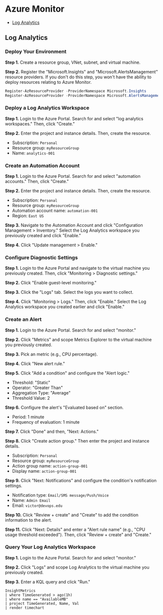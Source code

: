 # Azure Monitor
* [Log Analytics](#log-analytics)

## Log Analytics
### Deploy Your Environment
**Step 1.** Create a resource group, VNet, subnet, and virtual machine. 

**Step 2.** Register the "Microsoft.Insights" and "Microsoft.AlertsManagement" resource providers. If you don't do this step, you won't have the ability to deploy resources relating to Azure Monitor. 
```powershell
Register-AzResourceProvider -ProviderNamespace Microsoft.Insights
Register-AzResourceProvider -ProviderNamespace Microsoft.AlertsManagement
```

### Deploy a Log Analytics Workspace
**Step 1.** Login to the Azure Portal. Search for and select "log analytics workspaces." Then, click "Create."

**Step 2.** Enter the project and instance details. Then, create the resource.
* Subscription: `Personal`
* Resource group: `myResourceGroup`
* Name: `analytics-001`

### Create an Automation Account
**Step 1.** Login to the Azure Portal. Search for and select "automation accounts." Then, click "Create."

**Step 2.** Enter the project and instance details. Then, create the resource.
* Subscription: `Personal`
* Resource group: `myResourceGroup`
* Automation account name: `automation-001`
* Region: `East US`

**Step 3.** Navigate to the Automation Account and click "Configuration Management > Inventory." Select the Log Analytics workspace you previously created and click "Enable."

**Step 4.** Click "Update management > Enable."

### Configure Diagnostic Settings
**Step 1.** Login to the Azure Portal and navigate to the virtual machine you previously created. Then, click "Monitoring > Diagnostic settings." 

**Step 2.** Click "Enable guest-level monitoring."

**Step 3.** Click the "Logs" tab. Select the logs you want to collect. 

**Step 4.** Click "Monitoring > Logs." Then, click "Enable." Select the Log Analytics workspace you created earlier and click "Enable." 

### Create an Alert
**Step 1.** Login to the Azure Portal. Search for and select "monitor." 

**Step 2.** Click "Metrics" and scope Metrics Explorer to the virtual machine you previously created.

**Step 3.** Pick an metric (e.g., CPU percentage). 

**Step 4.** Click "New alert rule."

**Step 5.** Click "Add a condition" and configure the "Alert logic."
* Threshold: "Static"
* Operator: "Greater Than"
* Aggregation Type: "Average"
* Threshold Value: 2

**Step 6.** Configure the alert's "Evaluated based on" section.
* Period: 1 minute
* Frequency of evaluation: 1 minute

**Step 7.** Click "Done" and then, "Next: Actions."

**Step 8.** Click "Create action group." Then enter the project and instance details. 
* Subscription: `Personal`
* Resource group: `myResourceGroup`
* Action group name: `action-group-001`
* Display name: `action-group-001`

**Step 9.** Click "Next: Notifications" and configure the condition's notification settings.
* Notification type: `Email/SMS message/Push/Voice`
* Name: `Admin Email`
* Email: `victor@devops.edu`

**Step 10.** Click "Review + create" and "Create" to add the condition information to the alert. 

**Step 11.** Click "Next: Details" and enter a "Alert rule name" (e.g., "CPU usage threshold exceeded"). Then, click "Review + create" and "Create."

### Query Your Log Analytics Workspace 
**Step 1.** Login to the Azure Portal. Search for and select "monitor." 

**Step 2.** Click "Logs" and scope Log Analytics to the virtual machine you previously created.

**Step 3.** Enter a KQL query and click "Run."
```kql
InsightMetrics
| where TimeGenerated > ago(1h)
| where name == "AvailableMB"
| project TimeGenerated, Name, Val
| render timechart
```
